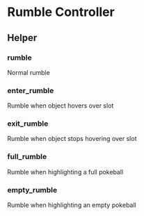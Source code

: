 # Rumble Controller

## Helper

### rumble

Normal rumble

### enter_rumble

Rumble when object hovers over slot

### exit_rumble

Rumble when object stops hovering over slot

### full_rumble

Rumble when highlighting a full pokeball

### empty_rumble

Rumble when highlighting an empty pokeball